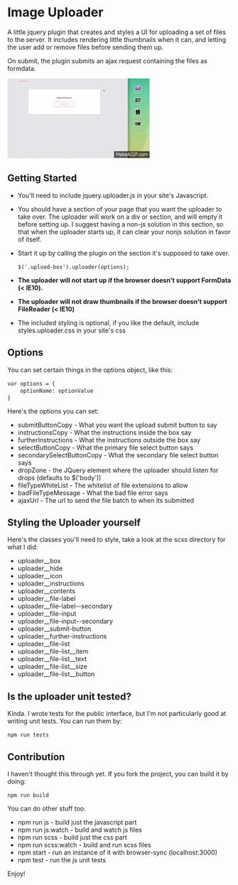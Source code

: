 # Image Uploader

A little jquery plugin that creates and styles a UI for uploading a set of files to the server. It includes rendering little thumbnails
when it can, and letting the user add or remove files before sending them up.

On submit, the plugin submits an ajax request containing the files as formdata.

!['a demo gif of jquery.uploader.js'](assets/demo.gif)

## Getting Started

* You'll need to include jquery.uploader.js in your site's Javascript.

* You should have a section of your page that you want the uploader to take over. The uploader will work on a div or section, and will
empty it before setting up. I suggest having a non-js solution in this section, so that when the uploader starts up, it can clear your nonjs solution in favor of itself.

* Start it up by calling the plugin on the section it's supposed to take over.

      $('.upload-box').uploader(options);

*  **The uploader will not start up if the browser doesn't support FormData (< IE10).**

*  **The uploader will not draw thumbnails if the browser doesn't support FileReader (< IE10)**

* The included styling is optional, if you like the default, include styles.uploader.css in your site's css

## Options
You can set certain things in the options object, like this:

    var options = {
        optionName: optionValue
    }

Here's the options you can set:

* submitButtonCopy - What you want the upload submit button to say
* instructionsCopy - What the instructions inside the box say
* furtherInstructions - What the instructions outside the box say
* selectButtonCopy - What the primary file select button says
* secondarySelectButtonCopy - What the secondary file select button says
* dropZone - the JQuery element where the uploader should listen for drops (defaults to $('body'))
* fileTypeWhiteList - The whitelist of file extensions to allow
* badFileTypeMessage - What the bad file error says
* ajaxUrl - The url to send the file batch to when its submitted


## Styling the Uploader yourself

Here's the classes you'll need to style, take a look at the scss directory for what I did:

* uploader__box
* uploader__hide
* uploader__icon
* uploader__instructions
* uploader__contents
* uploader__file-label
* uploader__file-label--secondary
* uploader__file-input
* uploader__file-input--secondary
* uploader__submit-button
* uploader__further-instructions
* uploader__file-list
* uploader\__file-list__item
* uploader\__file-list__text
* uploader\__file-list__size
* uploader\__file-list__button

## Is the uploader unit tested?

  Kinda. I wrote tests for the public interface, but I'm not particularly good at writing unit tests. You can run them by:

    npm run tests

## Contribution

  I haven't thought this through yet. If you fork the project, you can build it by doing:

    npm run build

  You can do other stuff too:

  * npm run js - build just the javascript part
  * npm run js:watch - build and watch js files
  * npm run scss - build just the css part
  * npm run scss:watch - build and run scss files
  * npm start - run an instance of it with browser-sync (localhost:3000)
  * npm test - run the js unit tests

  Enjoy!
